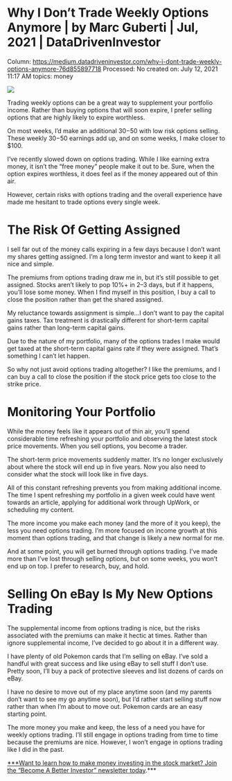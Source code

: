 # Why I Don’t Trade Weekly Options Anymore | by Marc Guberti | Jul, 2021 | DataDrivenInvestor

Column: https://medium.datadriveninvestor.com/why-i-dont-trade-weekly-options-anymore-76d855897718
Processed: No
created on: July 12, 2021 11:17 AM
topics: money

![](Why%20I%20Don%E2%80%99t%20Trade%20Weekly%20Options%20Anymore%20by%20Marc%20G%20d07db72004ba4e5f953e52ac9d14b03d/1cLwjCmtFbBRVN0_-B85q0Q.png)

Trading weekly options can be a great way to supplement your portfolio income. Rather than buying options that will soon expire, I prefer selling options that are highly likely to expire worthless.

On most weeks, I’d make an additional $30-$50 with low risk options selling. These weekly $30-$50 earnings add up, and on some weeks, I make closer to $100.

I’ve recently slowed down on options trading. While I like earning extra money, it isn’t the “free money” people make it out to be. Sure, when the option expires worthless, it does feel as if the money appeared out of thin air.

However, certain risks with options trading and the overall experience have made me hesitant to trade options every single week.

# The Risk Of Getting Assigned

I sell far out of the money calls expiring in a few days because I don’t want my shares getting assigned. I’m a long term investor and want to keep it all nice and simple.

The premiums from options trading draw me in, but it’s still possible to get assigned. Stocks aren’t likely to pop 10%+ in 2–3 days, but if it happens, you’ll lose some money. When I find myself in this position, I buy a call to close the position rather than get the shared assigned.

My reluctance towards assignment is simple…I don’t want to pay the capital gains taxes. Tax treatment is drastically different for short-term capital gains rather than long-term capital gains.

Due to the nature of my portfolio, many of the options trades I make would get taxed at the short-term capital gains rate if they were assigned. That’s something I can’t let happen.

So why not just avoid options trading altogether? I like the premiums, and I can buy a call to close the position if the stock price gets too close to the strike price.

# Monitoring Your Portfolio

While the money feels like it appears out of thin air, you’ll spend considerable time refreshing your portfolio and observing the latest stock price movements. When you sell options, you become a trader.

The short-term price movements suddenly matter. It’s no longer exclusively about where the stock will end up in five years. Now you also need to consider what the stock will look like in five days.

All of this constant refreshing prevents you from making additional income. The time I spent refreshing my portfolio in a given week could have went towards an article, applying for additional work through UpWork, or scheduling my content.

The more income you make each money (and the more of it you keep), the less you need options trading. I’m more focused on income growth at this moment than options trading, and that change is likely a new normal for me.

And at some point, you will get burned through options trading. I’ve made more than I’ve lost through selling options, but on some weeks, you won’t end up on top. I prefer to research, buy, and hold.

# Selling On eBay Is My New Options Trading

The supplemental income from options trading is nice, but the risks associated with the premiums can make it hectic at times. Rather than ignore supplemental income, I’ve decided to go about it in a different way.

I have plenty of old Pokemon cards that I’m selling on eBay. I’ve sold a handful with great success and like using eBay to sell stuff I don’t use. Pretty soon, I’ll buy a pack of protective sleeves and list dozens of cards on eBay.

I have no desire to move out of my place anytime soon (and my parents don’t want to see my go anytime soon), but I’d rather start selling stuff now rather than when I’m about to move out. Pokemon cards are an easy starting point.

The more money you make and keep, the less of a need you have for weekly options trading. I’ll still engage in options trading from time to time because the premiums are nice. However, I won’t engage in options trading like I did in the past.

[***Want to learn how to make money investing in the stock market? Join the “Become A Better Investor” newsletter today](https://solitary-haze-4234.ck.page/6025081be9).***